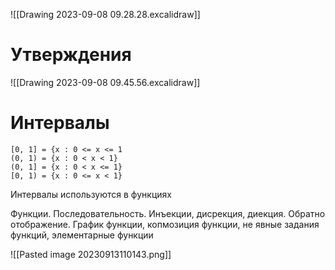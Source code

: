 ![[Drawing 2023-09-08 09.28.28.excalidraw]]

# Утверждения
![[Drawing 2023-09-08 09.45.56.excalidraw]]

# Интервалы
```
[0, 1] = {x : 0 <= x <= 1
(0, 1) = {x : 0 < x < 1}
(0, 1] = {x : 0 < x <= 1}
[0, 1) = {x : 0 <= x < 1}
```

Интервалы используются в функциях

Функции. Последовательность. Инъекции, дисрекция, диекция. Обратно отображение. График функции, копмозиция функции, не явные задания функций, элементарные функции

![[Pasted image 20230913110143.png]]